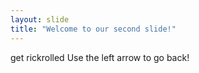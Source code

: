 ```yaml
---
layout: slide
title: "Welcome to our second slide!"
---
```

get rickrolled
Use the left arrow to go back!
